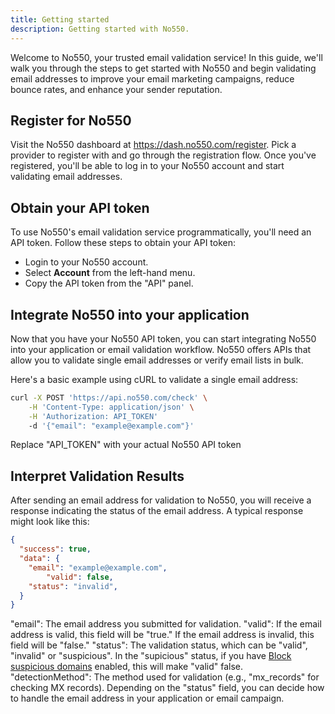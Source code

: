 ```yaml
---
title: Getting started
description: Getting started with No550.
---
```


Welcome to No550, your trusted email validation service! In this guide, we'll walk you through the steps to get started with No550 and begin validating email addresses to improve your email marketing campaigns, reduce bounce rates, and enhance your sender reputation.

## Register for No550

Visit the No550 dashboard at https://dash.no550.com/register. Pick a provider to register with and go through the registration flow. Once you've registered, you'll be able to log in to your No550 account and start validating email addresses.

## Obtain your API token

To use No550's email validation service programmatically, you'll need an API token. Follow these steps to obtain your API token:
* Login to your No550 account.
* Select **Account** from the left-hand menu.
* Copy the API token from the "API" panel.

## Integrate No550 into your application

Now that you have your No550 API token, you can start integrating No550 into your application or email validation workflow. No550 offers APIs that allow you to validate single email addresses or verify email lists in bulk.

Here's a basic example using cURL to validate a single email address:

```bash
curl -X POST 'https://api.no550.com/check' \
	-H 'Content-Type: application/json' \
	-H 'Authorization: API_TOKEN'
	-d '{"email": "example@example.com"}'
```

Replace "API_TOKEN" with your actual No550 API token

## Interpret Validation Results

After sending an email address for validation to No550, you will receive a response indicating the status of the email address. A typical response might look like this:

```json
{
  "success": true,
  "data": {
    "email": "example@example.com",
		"valid": false,
    "status": "invalid",
  }
}
```

"email": The email address you submitted for validation.
"valid": If the email address is valid, this field will be "true." If the email address is invalid, this field will be "false."
"status": The validation status, which can be "valid", "invalid" or "suspicious". In the "supicious" status, if you have [Block suspicious domains](/configuration/basic/#block-suspicious-domains) enabled, this will make "valid" false.
"detectionMethod": The method used for validation (e.g., "mx_records" for checking MX records).
Depending on the "status" field, you can decide how to handle the email address in your application or email campaign.

